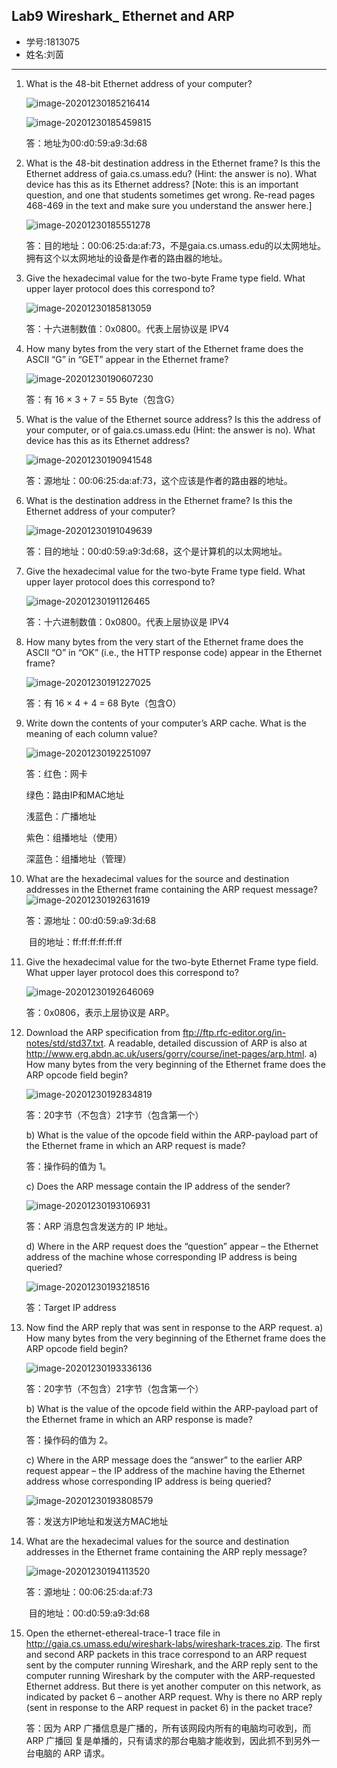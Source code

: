 ## Lab9 Wireshark_ Ethernet and ARP

- 学号:1813075
- 姓名:刘茵

---

1. What is the 48-bit Ethernet address of your computer?

   ![image-20201230185216414](D:\software\Typora\iamge\image-20201230185216414.png)

   ![image-20201230185459815](D:\software\Typora\iamge\image-20201230185459815.png)

   答：地址为00:d0:59:a9:3d:68

2. What is the 48-bit destination address in the Ethernet frame? Is this the Ethernet address of gaia.cs.umass.edu? (Hint: the answer is no). What device has this as its Ethernet address? [Note: this is an important question, and one that students sometimes get wrong. Re-read pages 468-469 in the text and make sure you understand the answer here.]

   ![image-20201230185551278](D:\software\Typora\iamge\image-20201230185551278.png)

   答：目的地址：00:06:25:da:af:73，不是gaia.cs.umass.edu的以太网地址。拥有这个以太网地址的设备是作者的路由器的地址。

3. Give the hexadecimal value for the two-byte Frame type field. What upper layer protocol does this correspond to?

   ![image-20201230185813059](D:\software\Typora\iamge\image-20201230185813059.png)

   答：十六进制数值：0x0800。代表上层协议是 IPV4

4. How many bytes from the very start of the Ethernet frame does the ASCII “G” in “GET” appear in the Ethernet frame?

   ![image-20201230190607230](D:\software\Typora\iamge\image-20201230190607230.png)

   答：有 16 × 3 + 7 = 55 Byte（包含G）

5. What is the value of the Ethernet source address? Is this the address of your computer, or of gaia.cs.umass.edu (Hint: the answer is no). What device has this as its Ethernet address?

   ![image-20201230190941548](D:\software\Typora\iamge\image-20201230190941548.png)

   答：源地址：00:06:25:da:af:73，这个应该是作者的路由器的地址。

6. What is the destination address in the Ethernet frame? Is this the Ethernet address of your computer?

   ![image-20201230191049639](D:\software\Typora\iamge\image-20201230191049639.png)

   答：目的地址：00:d0:59:a9:3d:68，这个是计算机的以太网地址。

7. Give the hexadecimal value for the two-byte Frame type field. What upper layer protocol does this correspond to?

   ![image-20201230191126465](D:\software\Typora\iamge\image-20201230191126465.png)

   答：十六进制数值：0x0800。代表上层协议是 IPV4

8. How many bytes from the very start of the Ethernet frame does the ASCII “O” in “OK” (i.e., the HTTP response code) appear in the Ethernet frame?

   ![image-20201230191227025](D:\software\Typora\iamge\image-20201230191227025.png)

   答：有 16 × 4 + 4 = 68 Byte（包含O）

9. Write down the contents of your computer’s ARP cache. What is the meaning of each column value?

   ![image-20201230192251097](D:\software\Typora\iamge\image-20201230192251097.png)

   答：红色：网卡

   绿色：路由IP和MAC地址

   浅蓝色：广播地址

   紫色：组播地址（使用）

   深蓝色：组播地址（管理）

10. What are the hexadecimal values for the source and destination addresses in the Ethernet frame containing the ARP request message?![image-20201230192631619](D:\software\Typora\iamge\image-20201230192631619.png)

    答：源地址：00:d0:59:a9:3d:68

    ​       目的地址：ff:ff:ff:ff:ff:ff

11. Give the hexadecimal value for the two-byte Ethernet Frame type field. What upper layer protocol does this correspond to?

    ![image-20201230192646069](D:\software\Typora\iamge\image-20201230192646069.png)

    答：0x0806，表示上层协议是 ARP。

12. Download the ARP specification from
    ftp://ftp.rfc-editor.org/in-notes/std/std37.txt. A readable, detailed discussion of ARP is also at http://www.erg.abdn.ac.uk/users/gorry/course/inet-pages/arp.html.
    a) How many bytes from the very beginning of the Ethernet frame does the ARP opcode field begin?

    ![image-20201230192834819](D:\software\Typora\iamge\image-20201230192834819.png)

    答：20字节（不包含）21字节（包含第一个）

    b) What is the value of the opcode field within the ARP-payload part of the Ethernet frame in which an ARP request is made?

    答：操作码的值为 1。

    c) Does the ARP message contain the IP address of the sender?

    ![image-20201230193106931](D:\software\Typora\iamge\image-20201230193106931.png)

    答：ARP 消息包含发送方的 IP 地址。

    d) Where in the ARP request does the “question” appear – the Ethernet address of the machine whose corresponding IP address is being queried?

    ![image-20201230193218516](D:\software\Typora\iamge\image-20201230193218516.png)

    答：Target IP address

13. Now find the ARP reply that was sent in response to the ARP request.
    a) How many bytes from the very beginning of the Ethernet frame does the ARP opcode field begin?

    ![image-20201230193336136](D:\software\Typora\iamge\image-20201230193336136.png)

    答：20字节（不包含）21字节（包含第一个）

    b) What is the value of the opcode field within the ARP-payload part of the Ethernet frame in which an ARP response is made?

    答：操作码的值为 2。

    c) Where in the ARP message does the “answer” to the earlier ARP request appear – the IP address of the machine having the Ethernet address whose corresponding IP address is being queried?

    ![image-20201230193808579](D:\software\Typora\iamge\image-20201230193808579.png)

    答：发送方IP地址和发送方MAC地址

14. What are the hexadecimal values for the source and destination addresses in the Ethernet frame containing the ARP reply message?

    ![image-20201230194113520](D:\software\Typora\iamge\image-20201230194113520.png)

    答：源地址：00:06:25:da:af:73  

    ​       目的地址：00:d0:59:a9:3d:68 

15. Open the ethernet-ethereal-trace-1 trace file in
    http://gaia.cs.umass.edu/wireshark-labs/wireshark-traces.zip. The first and second ARP packets in this trace correspond to an ARP request sent by the computer running Wireshark, and the ARP reply sent to the computer running Wireshark by the computer with the ARP-requested Ethernet address. But there is yet another computer on this network, as indicated by packet 6 – another ARP request. Why is there no ARP reply (sent in response to the ARP request in packet 6) in the packet trace?

    答：因为 ARP 广播信息是广播的，所有该网段内所有的电脑均可收到，而 ARP 广播回 复是单播的，只有请求的那台电脑才能收到，因此抓不到另外一台电脑的 ARP 请求。
